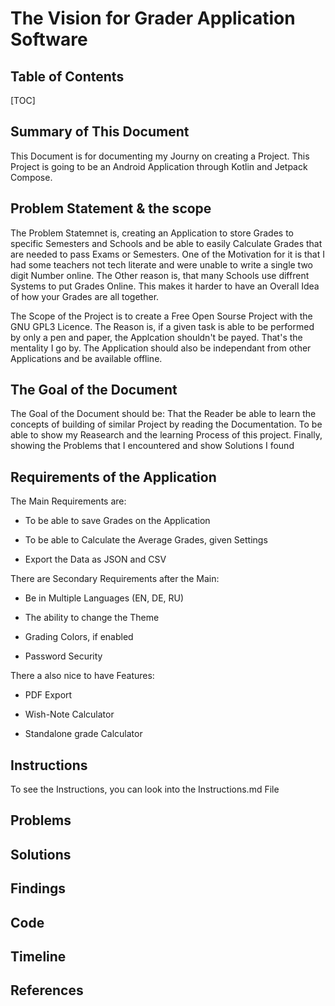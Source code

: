 # The Vision for Grader Application Software

## Table of Contents

[TOC]

## Summary of This Document

This Document is for documenting my Journy on creating a Project. This Project is going to be an Android Application through Kotlin and Jetpack Compose.

## Problem Statement & the scope

The Problem Statemnet is, creating an Application to store Grades to specific Semesters and Schools and be able to easily Calculate Grades that are needed to pass Exams or Semesters. One of the Motivation for it is that I had some teachers not tech literate and were unable to write a single two digit Number online. The Other reason is, that many Schools use diffrent Systems to put Grades Online. This makes it harder to have an Overall Idea of how your Grades are all together.

The Scope of the Project is to create a Free Open Sourse Project with the GNU GPL3 Licence. The Reason is, if a given task is able to be performed by only a pen and paper, the Applcation shouldn't be payed. That's the mentality I go by. The Application should also be independant from other Applications and be available offline.

## The Goal of the Document

The Goal of the Document should be: That the Reader be able to learn the concepts of building of similar Project by reading the Documentation. To be able to show my Reasearch and the learning Process of this project. Finally, showing the Problems that I encountered and show Solutions I found

## Requirements of the Application

The Main Requirements are:

- To be able to save Grades on the Application

- To be able to Calculate the Average Grades, given Settings

- Export the Data as JSON and CSV

There are Secondary Requirements after the Main:

- Be in Multiple Languages (EN, DE, RU)

- The ability to change the Theme

- Grading Colors, if enabled

- Password Security

There a also nice to have Features:

- PDF Export

- Wish-Note Calculator

- Standalone grade Calculator

## Instructions

To see the Instructions, you can look into the Instructions.md File

## Problems

## Solutions

## Findings

## Code

## Timeline

## References
